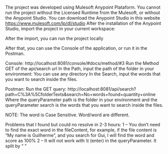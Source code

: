 The project was developed using Mulesoft Anypoint Plataform. You cannot run the project without the Licensed Runtime from the Mulesoft, or without the Anypoint Studio.
You can download the Anypoint Studio in this website
https://www.mulesoft.com/lp/dl/studio
After the installation of the Anypoint Studio, import the project in your current workspace:
 
After the import, you can run the project locally
 
After that, you can use the Console of the application, or run it in the Postman.

Console: http://localhost:8081/console/#docs/method/#3
Run the Method GET of the api/search url
In the Path, input the path of the folder in your environment: You can use any directory
In the Search, input the words that you want to search inside the files.

Postman:
Run the GET query:
http://localhost:8081/api/search?path=C%3A%5CfolderTexts&search=No+words+found+quantity+online
Where the queryParameter path is the folder in your environment and the queryParameter search is the words that you want to search inside the files.

NOTE:
The word is Case Sensitive. Word/word are different.

Problems that I found but could no resolve in 2-3 hours:
1 – You don’t need to find the exact word in the fileContent, for example, if the file content is “My name is Guilherme”, and you search for Gui, I will find the word and score as 100%
2 – It will not work with \t (enter) in the queryParameter. It split by “ ”
